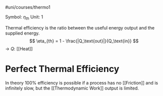 #uni/courses/thermo1 

Symbol: $\eta_{th}$
Unit: $1$

Thermal efficiency is the ratio between the useful energy output and the supplied energy.
$$
\eta_{th} = 1 - \frac{|Q_\text{out}|}{Q_\text{in}}
$$
-> $Q$: [[Heat]]

# Perfect Thermal Efficiency

In theory 100% efficiency is possible if a process has no [[Friction]] and is infinitely slow, but the [[Thermodynamic Work]] output is limited.